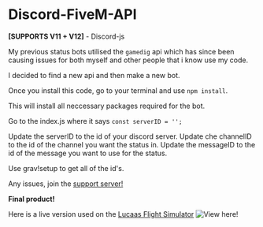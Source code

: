 # Discord-FiveM-API

**[SUPPORTS V11 + V12]** - Discord-js

My previous status bots utilised the `gamedig` api which has since been causing issues for both myself and other people that i know use my code.

I decided to find a new api and then make a new bot.

Once you install this code, go to your terminal and use `npm install`.

This will install all neccessary packages required for the bot.

Go to the index.js where it says `const serverID = '';`



Update the serverID to the id of your discord server.
Update che channelID to the id of the channel you want the status in.
Update the messageID to the id of the message you want to use for the status.

Use grav!setup to get all of the id's.

Any issues, join the [support server!](https://discord.gg/ZYHxxba)


**Final product!**

Here is a live version used on the [Lucaas Flight Simulator](https://discord.gg/lfs)
![View here!](https://i.imgur.com/O6wk1H6.png)
